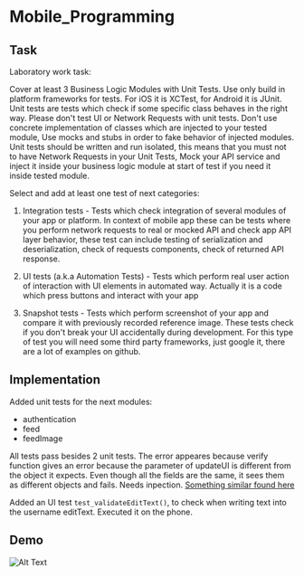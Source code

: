 # Mobile_Programming


## Task
Laboratory work task:

Cover at least 3 Business Logic Modules with Unit Tests. Use only build in platform frameworks for tests. For iOS it is XCTest, for Android it is JUnit.
Unit tests are tests which check if some specific class behaves in the right way. Please don't test UI or Network Requests with unit tests.
Don't use concrete implementation of classes which are injected to your tested module, Use mocks and stubs in order to fake behavior of injected modules. Unit tests should be written and run isolated, this means that you must not to have Network Requests in your Unit Tests, Mock your API service and inject it inside your business logic module at start of test if you need it inside tested module.

Select and add at least one test of next categories:

1. Integration tests - Tests which check integration of several modules of your app or platform. In context of mobile app these can be tests where you perform network requests to real or mocked API and check app API layer behavior, these test can include testing of serialization and deserialization, check of requests components, check of returned API response.

2. UI tests (a.k.a Automation Tests) - Tests which perform real user action of interaction with UI elements in automated way. Actually it is a code which press buttons and interact with your app

 3. Snapshot tests - Tests which perform screenshot of your app and compare it with previously recorded reference image. These tests check if you don't break your UI accidentally during development. For this type of test you will need some third party frameworks, just google it, there are a lot of examples on github.  

## Implementation

Added unit tests for the next modules:
* authentication
* feed
* feedImage

All tests pass besides 2 unit tests. The error appeares because verify function gives an error because the parameter of updateUI is different from the object it expects. Even though all the fields are the same, it sees them as different objects and fails. Needs inpection.
[Something similar found here](https://stackoverflow.com/questions/25213897/test-failure-message-in-mockito-arguments-are-different-wanted/25214246)

Added an UI test ```test_validateEditText()```, to check when writing text into the username editText. Executed it on the phone.

## Demo
![Alt Text](https://github.com/dgaponcic/Mobile_Programming/blob/lab3/demo.gif)
